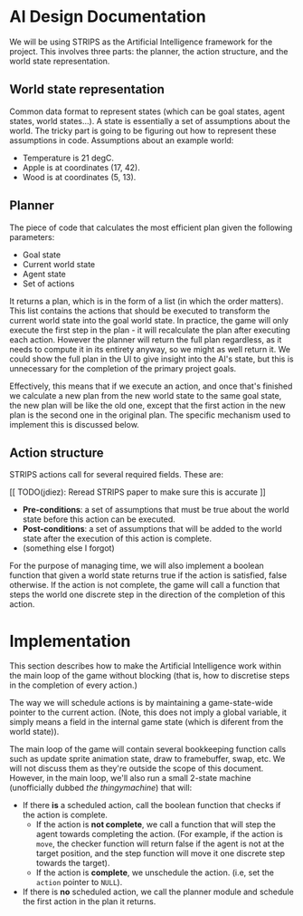 # AI Design Documentation

We will be using STRIPS as the Artificial Intelligence framework for the project. This involves three parts: the planner, the action structure, and the world state representation.

## World state representation

Common data format to represent states (which can be goal states, agent states, world states...). A state is essentially a set of assumptions about the world. The tricky part is going to be figuring out how to represent these assumptions in code. Assumptions about an example world:

* Temperature is 21 degC.
* Apple is at coordinates (17, 42).
* Wood is at coordinates (5, 13).

## Planner

The piece of code that calculates the most efficient plan given the following parameters:

* Goal state
* Current world state
* Agent state
* Set of actions

It returns a plan, which is in the form of a list (in which the order matters). This list contains the actions that should be executed to transform the current world state into the goal world state. In practice, the game will only execute the first step in the plan - it will recalculate the plan after executing each action. However the planner will return the full plan regardless, as it needs to compute it in its entirety anyway, so we might as well return it. We could show the full plan in the UI to give insight into the AI's state, but this is unnecessary for the completion of the primary project goals.

Effectively, this means that if we execute an action, and once that's finished we calculate a new plan from the new world state to the same goal state, the new plan will be like the old one, except that the first action in the new plan is the second one in the original plan. The specific mechanism used to implement this is discussed below.

## Action structure

STRIPS actions call for several required fields. These are:

[[ TODO(jdiez): Reread STRIPS paper to make sure this is accurate ]]

* **Pre-conditions**: a set of assumptions that must be true about the world state before this action can be executed.
* **Post-conditions**: a set of assumptions that will be added to the world state after the execution of this action is complete.
* (something else I forgot)

For the purpose of managing time, we will also implement a boolean function that given a world state returns true if the action is satisfied, false otherwise. If the action is not complete, the game will call a function that steps the world one discrete step in the direction of the completion of this action.

# Implementation

This section describes how to make the Artificial Intelligence work within the main loop of the game without blocking (that is, how to discretise steps in the completion of every action.)

The way we will schedule actions is by maintaining a game-state-wide pointer to the current action. (Note, this does not imply a global variable, it simply means a field in the internal game state (which is diferent from the world state)).

The main loop of the game will contain several bookkeeping function calls such as update sprite animation state, draw to framebuffer, swap, etc. We will not discuss them as they're outside the scope of this document.
However, in the main loop, we'll also run a small 2-state machine (unofficially dubbed *the thingymachine*) that will:

* If there **is** a scheduled action, call the boolean function that checks if the action is complete.
    * If the action is **not complete**, we call a function that will step the agent towards completing the action. (For example, if the action is `move`, the checker function will return false if the agent is not at the target position, and the step function will move it one discrete step towards the target).
    * If the action is **complete**, we unschedule the action. (i.e, set the `action` pointer to `NULL`).
* If there is **no** scheduled action, we call the planner module and schedule the first action in the plan it returns.
